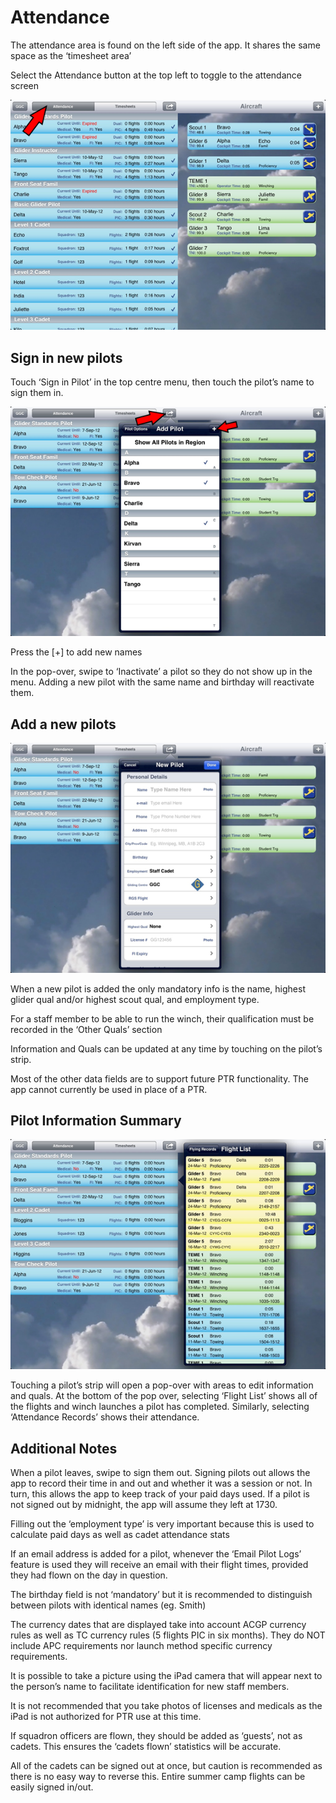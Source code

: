 # Attendance

The attendance area is found on the left side of the app. It shares the same space as the ‘timesheet area’

Select the Attendance button at the top left to toggle to the attendance screen

![Switching to the Attendance Screen](attendance1.png)

## Sign in new pilots

Touch ‘Sign in Pilot’ in the top centre menu, then touch the pilot’s name to sign them in.

![Opening the sign-in pop-over](attendance2.png)

Press the [+] to add new names

In the pop-over, swipe to ‘Inactivate’ a pilot so they do not show up in the menu. Adding a new pilot with the same name and birthday will reactivate them.

## Add a new pilots

![Pilot info pop-over](attendance3.png)

When a new pilot is added the only mandatory info is the name, highest glider qual and/or highest scout qual, and employment type.

For a staff member to be able to run the winch, their qualification must be recorded in the ‘Other Quals’ section

Information and Quals can be updated at any time by touching on the pilot’s strip.

Most of the other data fields are to support future PTR functionality.  The app cannot currently be used in place of a PTR.

## Pilot Information Summary

![Flight List for an individual pilot](attendance4.png)

Touching a pilot’s strip will open a pop-over with areas to edit information and quals. At the bottom of the pop over, selecting ‘Flight List’ shows all of the flights and winch launches a pilot has completed. Similarly, selecting ‘Attendance Records’ shows their attendance.

## Additional Notes

When a pilot leaves, swipe to sign them out. Signing pilots out allows the app to record their time in and out and whether it was a session or not. In turn, this allows the app to keep track of your paid days used. If a pilot is not signed out by midnight, the app will assume they left at 1730.

Filling out the ‘employment type’ is very important because this is used to calculate paid days as well as cadet attendance stats

If an email address is added for a pilot, whenever the ‘Email Pilot Logs’ feature is used they will receive an email with their flight times, provided they had flown on the day in question.

The birthday field is not ‘mandatory’ but it is recommended to distinguish between pilots with identical names (eg. Smith)

The currency dates that are displayed take into account ACGP currency rules as well as TC currency rules (5 flights PIC in six months). They do NOT include APC requirements nor launch method specific currency requirements.

It is possible to take a picture using the iPad camera that will appear next to the person’s name to facilitate identification for new staff members.

It is not recommended that you take photos of licenses and medicals as the iPad is not authorized for PTR use at this time.

If squadron officers are flown, they should be added as ‘guests’, not as cadets. This ensures the ‘cadets flown’ statistics will be accurate.

All of the cadets can be signed out at once, but caution is recommended as there is no easy way to reverse this. Entire summer camp flights can be easily signed in/out.